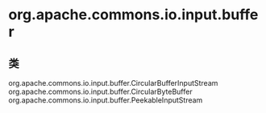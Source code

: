 # org.apache.commons.io.input.buffer

## 类

org.apache.commons.io.input.buffer.CircularBufferInputStream
org.apache.commons.io.input.buffer.CircularByteBuffer
org.apache.commons.io.input.buffer.PeekableInputStream




